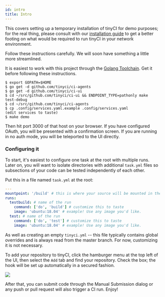 ```yaml
---
id: intro
title: Intro
---
```


This covers setting up a temporary installation of tinyCI for demo purposes;
for the real thing, please consult with our [installation guide](installation.md)
to get a better footing on what would be required to run tinyCI in your network
environment.

Follow these instructions carefully. We will soon have something a little more
streamlined.

It is easiest to work with this project through the [Golang
Toolchain](https://golang.org). Get it before following these instructions.

```text
$ export GOPATH=$HOME
$ go get -d github.com/tinyci/ci-agents
$ go get -d github.com/tinyci/ci-ui
$ cd ~/src/github.com/tinyci/ci-ui && ENDPOINT_TYPE=pathonly make test-debug
$ cd ~/src/github.com/tinyci/ci-agents
$ cp .config/services.yaml.example .config/services.yaml
(edit services to taste)
$ make demo
```

Then hit port 3000 of that host on your browser. If you have configured OAuth,
you will be presented with a confirmation screen. If you are running in no auth
mode, you will be teleported to the UI directly.

### Configuring it

To start, it's easiest to configure one task at the root with multiple runs.
Later on, you will want to isolate directories with additional `task.yml` files
so subsections of your code can be tested independently of each other.

Put this in a file named `task.yml` at the root:

```yaml
---
mountpoint: '/build' # this is where your source will be mounted in the image
runs:
  testbuild: # name of the run
    command: ['do', 'build'] # customize this to taste
    image: 'ubuntu:18.04' # example! Use any image you'd like.
  test: # name of the run
    command: ['do', 'test'] # customize this to taste
    image: 'ubuntu:18.04' # example! Use any image you'd like.
```

As well as creating an empty `tinyci.yml` -- this file typically contains
global overrides and is always read from the master branch. For now,
customizing it is not necessary.

To add your repository to tinyCI, click the hamburger menu at the top left of
the UI, then select the `Add` tab and find your repository. Check the box; the
hook will be set up automatically in a secured fashion.

<img src="/img/screenshots/add.png" />

After that, you can submit code through the Manual Submission dialog or any
push or pull request will also trigger a CI run. Enjoy!
